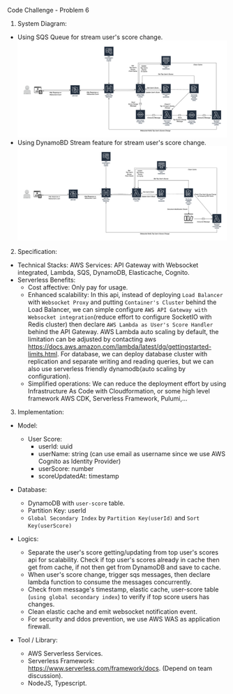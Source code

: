 Code Challenge - Problem 6

1. System Diagram:

- Using SQS Queue for stream user's score change.
  ![alt text](./images/Code-Challenge.drawio.png)
- Using DynamoBD Stream feature for stream user's score change.  
  ![alt text](./images/Code-Challenge-DynamoDB-Streaam.drawio.png)

2. Specification:

- Technical Stacks: AWS Services: API Gateway with Websocket integrated, Lambda, SQS, DynamoDB, Elasticache, Cognito.
- Serverless Benefits:
  - Cost affective: Only pay for usage.
  - Enhanced scalability: In this api, instead of deploying `Load Balancer` with `Websocket Proxy` and putting `Container's Cluster` behind the Load Balancer, we can simple configure `AWS API Gateway with Websocket integration`(reduce effort to configure SocketIO with Redis cluster) then declare `AWS Lambda as User's Score Handler` behind the API Gateway. AWS Lambda auto scaling by default, the limitation can be adjusted by contacting aws https://docs.aws.amazon.com/lambda/latest/dg/gettingstarted-limits.html. For database, we can deploy database cluster with replication and separate writing and reading queries, but we can also use serverless friendly dynamodb(auto scaling by configuration).
  - Simplified operations: We can reduce the deployment effort by using Infrastructure As Code with Cloudformation, or some high level framework AWS CDK, Serverless Framework, Pulumi,...

3. Implementation:

- Model:

  - User Score:
    - userId: uuid
    - userName: string (can use email as username since we use AWS Cognito as Identity Provider)
    - userScore: number
    - scoreUpdatedAt: timestamp

- Database:
  - DynamoDB with `user-score` table.
  - Partition Key: userId
  - `Global Secondary Index` by `Partition Key(userId)` and `Sort Key(userScore)`
- Logics:

  - Separate the user's score getting/updating from top user's scores api for scalability. Check if top user's scores already in cache then get from cache, if not then get from DynamoDB and save to cache.
  - When user's score change, trigger sqs messages, then declare lambda function to consume the messages concurrently.
  - Check from message's timestamp, elastic cache, user-score table (`using global secondary index`) to verify if top score users has changes.
  - Clean elastic cache and emit websocket notification event.
  - For security and ddos prevention, we use AWS WAS as application firewall.

- Tool / Library:
  - AWS Serverless Services.
  - Serverless Framework: https://www.serverless.com/framework/docs. (Depend on team discussion).
  - NodeJS, Typescript.
